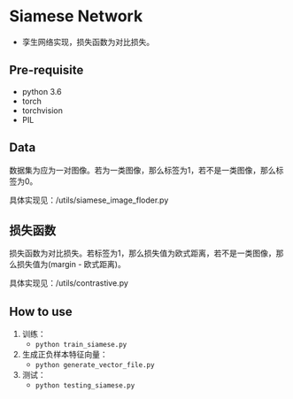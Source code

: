# Siamese Network

* 孪生网络实现，损失函数为对比损失。

## Pre-requisite

* python 3.6
* torch
* torchvision
* PIL

## Data

数据集为应为一对图像。若为一类图像，那么标签为1，若不是一类图像，那么标签为0。

具体实现见：/utils/siamese_image_floder.py

## 损失函数

损失函数为对比损失。若标签为1，那么损失值为欧式距离，若不是一类图像，那么损失值为(margin - 欧式距离)。

具体实现见：/utils/contrastive.py

## How to use

1. 训练：
    * `python train_siamese.py`
2. 生成正负样本特征向量：
    * `python generate_vector_file.py`
3. 测试：
    * `python testing_siamese.py`  

